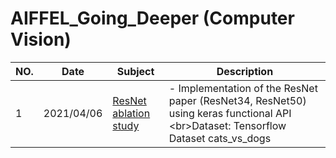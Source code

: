 # AIFFEL_Going_Deeper (Computer Vision)

|NO.|Date|Subject|Description|
|---|----|-------|-----------|
|1|2021/04/06|[ResNet ablation study](https://github.com/rladjswkd/AIFFEL_Going_Deeper/blob/main/%5B20210406%5DResNet%20Ablation%20Study/ResNet%20Ablation%20Study.ipynb)|- Implementation of the ResNet paper (ResNet34, ResNet50) using keras functional API <br\>Dataset: Tensorflow Dataset cats_vs_dogs|

